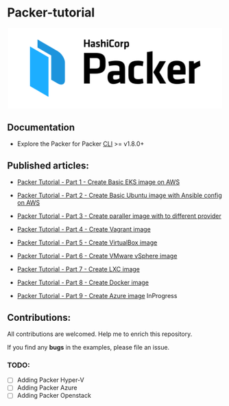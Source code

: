 # Packer-tutorial

<p align="center" style="text-align:center;">
  <a href="https://www.packer.io">
    <img alt="HashiCorp Packer logo" src="image/logo-packer-padded.svg" width="500" />
  </a>
</p>

## Documentation

* Explore the Packer for Packer [CLI](https://www.packer.io/downloads) >= v1.8.0+

## Published articles:

 - [Packer Tutorial - Part 1 - Create Basic EKS image on AWS](https://github.com/ahmadalibagheri/packer-tutorial/tree/master/part01-aws-eks-basic-image)

 - [Packer Tutorial - Part 2 - Create Basic Ubuntu image with Ansible config on AWS](https://github.com/ahmadalibagheri/packer-tutorial/tree/master/part02-ubuntu-ansible-config)

 - [Packer Tutorial - Part 3 - Create paraller image with to different provider](https://github.com/ahmadalibagheri/packer-tutorial/tree/master/part03-parallel-image)

 - [Packer Tutorial - Part 4 - Create Vagrant image](https://github.com/ahmadalibagheri/packer-tutorial/tree/master/part04-vagrant)

 - [Packer Tutorial - Part 5 - Create VirtualBox image](https://github.com/ahmadalibagheri/packer-tutorial/tree/master/part05-virtualbox)

 - [Packer Tutorial - Part 6 - Create VMware vSphere image](https://github.com/ahmadalibagheri/packer-tutorial/tree/master/part06-vmware-vsphere)

 - [Packer Tutorial - Part 7 - Create LXC image](https://github.com/ahmadalibagheri/packer-tutorial/tree/master/part07-lxc-image)

-  [Packer Tutorial - Part 8 - Create Docker image](https://github.com/ahmadalibagheri/packer-tutorial/tree/master/part08-docker)

 - [Packer Tutorial - Part 9 - Create Azure image]() InProgress


## Contributions:

All contributions are welcomed. Help me to enrich this repository.

If you find any **bugs** in the examples, please file an issue.

### TODO:

 - [ ] Adding Packer Hyper-V
 - [ ] Adding Packer Azure
 - [ ] Adding Packer Openstack

